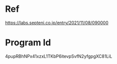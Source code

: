 # Ref
https://labs.septeni.co.jp/entry/2021/11/08/090000

# Program Id
4pupRBhNPx41xzxL1TKbP6itevpSvfN2yfgpgXC81LiL
